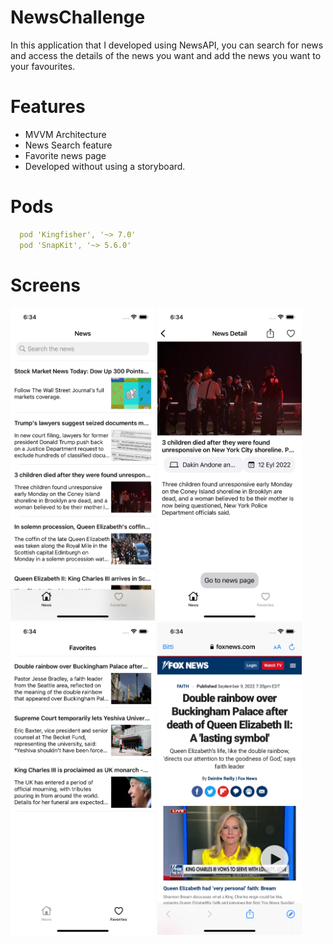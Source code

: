 # NewsChallenge

In this application that I developed using NewsAPI, you can search for news and access the details of the news you want and add the news you want to your favourites.

# Features
* MVVM Architecture
* News Search feature
* Favorite news page
* Developed without using a storyboard.

# Pods

```yaml
  pod 'Kingfisher', '~> 7.0'
  pod 'SnapKit', '~> 5.6.0'
```

# Screens
<img height = 500 width = full src="images/1.png">  <img height = 500 width = full src="images/2.png"> <img height = 500 width = full src="images/3.png">
 <img height = 500 width = full src="images/4.png">

